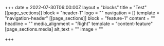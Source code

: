 +++
date = 2022-07-30T06:00:00Z
layout = "blocks"
title = "Test"
[[page_sections]]
block = "header-1"
logo = ""
navigation = []
template = "navigation-header"
[[page_sections]]
block = "feature-1"
content = ""
headline = ""
media_alignment = "Right"
template = "content-feature"
[page_sections.media]
alt_text = ""
image = ""

+++
